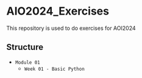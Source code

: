 # AIO2024_Exercises
This repository is used to do exercises for AOI2024

## Structure
- `Module 01`
  - `Week 01 - Basic Python`
